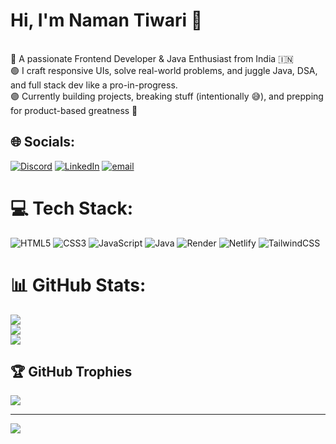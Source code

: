 # Hi, I'm Naman Tiwari 💫
<br>🔵 A passionate Frontend Developer & Java Enthusiast from India 🇮🇳  <br>🟢 I craft responsive UIs, solve real-world problems, and juggle Java, DSA, and full stack dev like a pro-in-progress.  <br>🟣 Currently building projects, breaking stuff (intentionally 😅), and prepping for product-based greatness 🚀<br>


## 🌐 Socials:
[![Discord](https://img.shields.io/badge/Discord-%237289DA.svg?logo=discord&logoColor=white)](https://discord.gg/https://discord.gg/nyjQ5gDhCY) [![LinkedIn](https://img.shields.io/badge/LinkedIn-%230077B5.svg?logo=linkedin&logoColor=white)](https://linkedin.com/in/https://www.linkedin.com/in/naman-tiwari-816b7928b/) [![email](https://img.shields.io/badge/Email-D14836?logo=gmail&logoColor=white)](mailto:namantiwari.dev@gmail.com) 

# 💻 Tech Stack:
![HTML5](https://img.shields.io/badge/html5-%23E34F26.svg?style=for-the-badge&logo=html5&logoColor=white) ![CSS3](https://img.shields.io/badge/css3-%231572B6.svg?style=for-the-badge&logo=css3&logoColor=white) ![JavaScript](https://img.shields.io/badge/javascript-%23323330.svg?style=for-the-badge&logo=javascript&logoColor=%23F7DF1E) ![Java](https://img.shields.io/badge/java-%23ED8B00.svg?style=for-the-badge&logo=openjdk&logoColor=white) ![Render](https://img.shields.io/badge/Render-%46E3B7.svg?style=for-the-badge&logo=render&logoColor=white) ![Netlify](https://img.shields.io/badge/netlify-%23000000.svg?style=for-the-badge&logo=netlify&logoColor=#00C7B7) ![TailwindCSS](https://img.shields.io/badge/tailwindcss-%2338B2AC.svg?style=for-the-badge&logo=tailwind-css&logoColor=white)
# 📊 GitHub Stats:
![](https://github-readme-stats.vercel.app/api?username=Sciber766&theme=tokyonight&hide_border=false&include_all_commits=false&count_private=false)<br/>
![](https://nirzak-streak-stats.vercel.app/?user=Sciber766&theme=tokyonight&hide_border=false)<br/>
![](https://github-readme-stats.vercel.app/api/top-langs/?username=Sciber766&theme=tokyonight&hide_border=false&include_all_commits=false&count_private=false&layout=compact)

## 🏆 GitHub Trophies
![](https://github-profile-trophy.vercel.app/?username=Sciber766&theme=radical&no-frame=false&no-bg=false&margin-w=4)

---
[![](https://visitcount.itsvg.in/api?id=Sciber766&icon=0&color=0)](https://visitcount.itsvg.in)

<!-- Proudly created with GPRM ( https://gprm.itsvg.in ) -->
